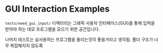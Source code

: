 # GUI Interaction Examples

`tests/need_gui_input/` 디렉터리는 그래픽 사용자 인터페이스(GUI)를 통해 입력을 받아야 하는 데모 프로그램을 모으기 위한 공간입니다. 

나머지 테스트는 실사용하는 프로그램을 돌리는것이 좋을거라고 생각됨. 폴더 구조가 너무 복잡해지지 않도록